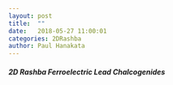 ```yaml
---
layout: post
title:  ""
date:   2018-05-27 11:00:01
categories: 2DRashba 
author: Paul Hanakata
---
```

##### 2D Rashba Ferroelectric Lead Chalcogenides
